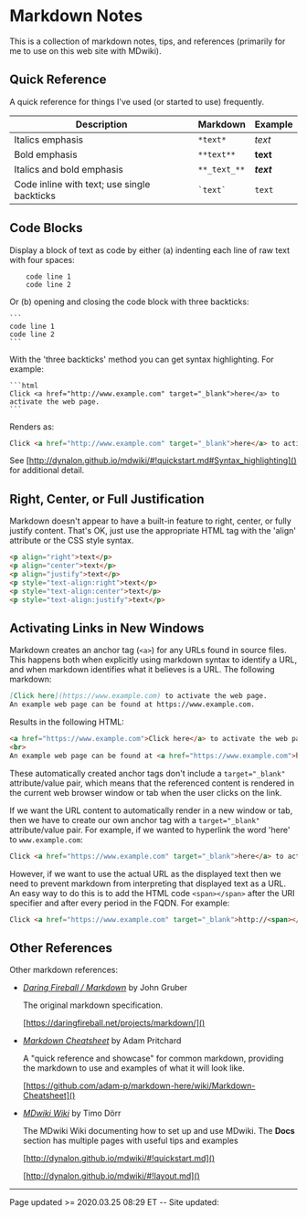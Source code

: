# Markdown Notes

This is a collection of markdown notes, tips, and references (primarily for me to use on this web site with MDwiki).

## Quick Reference

A quick reference for things I've used (or started to use) frequently.

| Description                                 | Markdown     | Example    |
| ------------------------------------------- | ------------ | ---------- |
| Italics emphasis                            | `*text*`     | *text*     |
| Bold emphasis                               | `**text**`   | **text**   |
| Italics and bold emphasis                   | `**_text_**` | **_text_** |
| Code inline with text; use single backticks | `` `text` `` | `text`     |

## Code Blocks

Display a block of text as code by either (a) indenting each line of raw text with four spaces:

```
    code line 1
    code line 2
```

Or (b) opening and closing the code block with three backticks:

    ```
    code line 1
    code line 2
    ```

With the 'three backticks' method you can get syntax highlighting.  For example:

    ```html
    Click <a href="http://www.example.com" target="_blank">here</a> to activate the web page.
    ```

Renders as:

```html
Click <a href="http://www.example.com" target="_blank">here</a> to activate the web page.
```

See [http://dynalon.github.io/mdwiki/#!quickstart.md#Syntax_highlighting]() for additional detail.

## Right, Center, or Full Justification 

Markdown doesn't appear to have a built-in feature to right, center, or fully justify content.  That's OK, just use the appropriate HTML tag with the 'align' attribute or the CSS style syntax.

```html
<p align="right">text</p>
<p align="center">text</p>
<p align="justify">text</p>
<p style="text-align:right">text</p>
<p style="text-align:center">text</p>
<p style="text-align:justify">text</p>
```

## Activating Links in New Windows

Markdown creates an anchor tag (`<a>`) for any URLs found in source files.  This happens both when explicitly using markdown syntax to identify a URL, and when markdown identifies what it believes is a URL. The following markdown:

```markdown
[Click here](https://www.example.com) to activate the web page.
An example web page can be found at https://www.example.com.
```

Results in the following HTML:

```html
<a href="https://www.example.com">Click here</a> to activate the web page.
<br>
An example web page can be found at <a href="https://www.example.com">https://www.example.com</a>.
```

These automatically created anchor tags don't include a `target="_blank"` attribute/value pair, which means that the referenced content is rendered in the current web browser window or tab when the user clicks on the link.

If we want the URL content to automatically render in a new window or tab, then we have to create our own anchor tag with a `target="_blank"` attribute/value pair. For example, if we wanted to hyperlink the word 'here' to `www.example.com`:

```html
Click <a href="https://www.example.com" target="_blank">here</a> to activate the web page.
```

However, if we want to use the actual URL as the displayed text then we need to prevent markdown from interpreting that displayed text as a URL.  An easy way to do this is to add the HTML code `<span></span>` after the URI specifier and after every period in the FQDN.  For example:

```HTML
Click <a href="https://www.example.com" target="_blank">http://<span></span>www.<span></span>example.<span></span>com</a> to activate the web page.
```

## Other References

Other markdown references:

 * *<a href="https://daringfireball.net/projects/markdown/">Daring Fireball / Markdown</a>* by John Gruber
 
   The original markdown specification.
   
    [https://daringfireball.net/projects/markdown/]()
   
 * *<a href="https://github.com/adam-p/markdown-here/wiki/Markdown-Cheatsheet">Markdown Cheatsheet</a>* by Adam Pritchard

   A "quick reference and showcase" for common markdown, providing the markdown to use and examples of what it will look like.
   
   [https://github.com/adam-p/markdown-here/wiki/Markdown-Cheatsheet]()

 * *<a href="http://dynalon.github.io/mdwiki">MDwiki Wiki</a>* by Timo Dörr
 
   The MDwiki Wiki documenting how to set up and use MDwiki.  The **Docs** section has multiple pages with useful tips and examples
   
   [http://dynalon.github.io/mdwiki/#!quickstart.md]()
   
   [http://dynalon.github.io/mdwiki/#!layout.md]()

<hr class="tight"><p class="timestamp">Page updated >= 2020.03.25 08:29 ET -- Site updated: <span id="timestamp"></span></p>
<script type='text/javascript'>document.getElementById("timestamp").innerHTML = Date(document.lastModified);</script>
